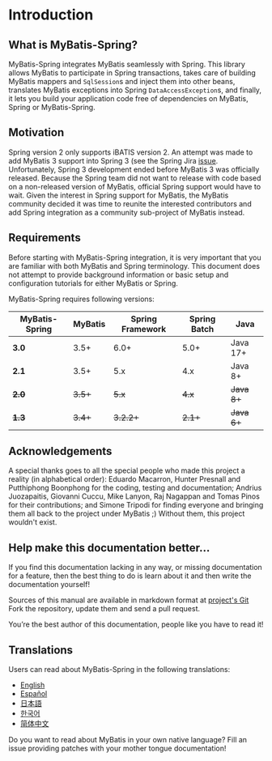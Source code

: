 <a name="Introduction"></a>
# Introduction

## What is MyBatis-Spring?

MyBatis-Spring integrates MyBatis seamlessly with Spring.
This library allows MyBatis to participate in Spring transactions, takes care of building MyBatis mappers and `SqlSession`s and inject them into other beans, translates MyBatis exceptions into Spring `DataAccessException`s, and finally, it lets you build your application code free of dependencies on MyBatis, Spring or MyBatis-Spring.

## Motivation

Spring version 2 only supports iBATIS version 2. An attempt was made to add MyBatis 3 support into Spring 3 (see the Spring Jira [issue](https://jira.springsource.org/browse/SPR-5991).
Unfortunately, Spring 3 development ended before MyBatis 3 was officially released. Because the Spring team did not want to release with code based on a non-released version of MyBatis, official Spring support would have to wait.
Given the interest in Spring support for MyBatis, the MyBatis community decided it was time to reunite the interested contributors and add Spring integration as a community sub-project of MyBatis instead.

## Requirements

Before starting with MyBatis-Spring integration, it is very important that you are familiar with both MyBatis and Spring terminology.
This document does not attempt to provide background information or basic setup and configuration tutorials for either MyBatis or Spring.

MyBatis-Spring requires following versions:

| MyBatis-Spring | MyBatis | Spring Framework | Spring Batch | Java        |
|----------------| --- |------------------|--------------|-------------|
| **3.0**        | 3.5+ | 6.0+             | 5.0+         | Java 17+    |
| **2.1**        | 3.5+ | 5.x              | 4.x          | Java 8+     |
| ~~**2.0**~~      | ~~3.5+~~ | ~~5.x~~              | ~~4.x~~         | ~~Java 8+~~ |
| ~~**1.3**~~      | ~~3.4+~~ | ~~3.2.2+~~           | ~~2.1+~~        | ~~Java 6+~~ |

## Acknowledgements

A special thanks goes to all the special people who made this project a reality (in alphabetical order): Eduardo Macarron, Hunter Presnall and Putthiphong Boonphong for the coding,
testing and documentation; Andrius Juozapaitis, Giovanni Cuccu, Mike Lanyon, Raj Nagappan and Tomas Pinos for their contributions; and Simone Tripodi for finding everyone and bringing them all back to the project under MyBatis ;)
Without them, this project wouldn't exist.

## Help make this documentation better…

If you find this documentation lacking in any way, or missing documentation for a feature, then the best thing to do is learn about it and then write the documentation yourself!

Sources of this manual are available in markdown format at [project's Git](https://github.com/mybatis/spring/tree/master/src/site) Fork the repository, update them and send a pull request.

You’re the best author of this documentation, people like you have to read it!

## Translations

Users can read about MyBatis-Spring in the following translations:

<ul class="i18n">
  <li class="en"><a href="./getting-started.html">English</a></li>
  <li class="es"><a href="./es/index.html">Español</a></li>
  <li class="ja"><a href="./ja/index.html">日本語</a></li>
  <li class="ko"><a href="./ko/index.html">한국어</a></li>
  <li class="zh"><a href="./zh_CN/index.html">简体中文</a></li>
</ul>

Do you want to read about MyBatis in your own native language? Fill an issue providing patches with your mother tongue documentation!

